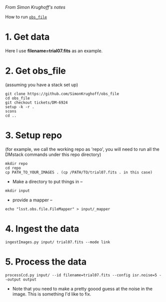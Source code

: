 *From Simon Krughoff's notes*

How to run [`obs_file`](https://github.com/SimonKrughoff/obs_file/tree/tickets/DM-6924)

# 1. Get data

Here I use **filename=trial07.fits** as an example.

# 2. Get obs_file 

(assuming you have a stack set up)

```
git clone https://github.com/SimonKrughoff/obs_file
cd obs_file
git checkout tickets/DM-6924
setup -k -r .
scons
cd ..
```

# 3. Setup repo 

(for example, we call the working repo as 'repo', you will need to run all the DMstack commands under this repo directory)

```
mkdir repo
cd repo
cp PATH_TO_YOUR_IMAGES . (cp /PATH/TO/trial07.fits . in this case)
```

* Make a directory to put things in – 
```
mkdir input
```

* provide a mapper – 
```
echo "lsst.obs.file.FileMapper" > input/_mapper
```

# 4. Ingest the data
```
ingestImages.py input/ trial07.fits --mode link
```

# 5. Process the data
```
processCcd.py input/ --id filename=trial07.fits --config isr.noise=5 --output output
```
* Note that you need to make a pretty goood guess at the noise in the image.  This is something I'd like to fix.
